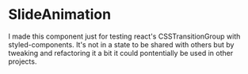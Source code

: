 # SlideAnimation 

I made this component just for testing react's CSSTransitionGroup with styled-components. It's not in a state to be shared with others but by tweaking and refactoring it a bit it could pontentially be used in other projects.
